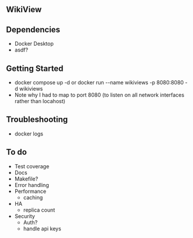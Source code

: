 ## WikiView

## Dependencies
* Docker Desktop
* asdf?

## Getting Started
* docker compose up -d or docker run --name wikiviews -p 8080:8080 -d wikiviews 
* Note why I had to map to port 8080 (to listen on all network interfaces rather than locahost)

## Troubleshooting
* docker logs


## To do
* Test coverage
* Docs
* Makefile?
* Error handling
* Performance
    * caching
* HA
    * replica count
* Security
    * Auth?
    * handle api keys 
